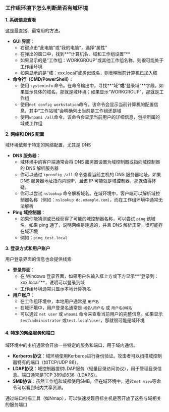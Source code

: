 ### 工作组环境下怎么判断是否有域环境

**1. 系统信息查看**

这是最直接、最常用的方法。

- **GUI 界面**：
  - 右键点击“此电脑”或“我的电脑”，选择“属性”
  - 在弹出的窗口中，找到**“计算机名、域和工作组设置”**
  - 如果显示的是“工作组：WORKGROUP”或其他工作组名称，则很可能处于工作组环境
  - 如果显示的是“域：xxx.local”或类似域名，则表明当前计算机已加入域
- **命令行（CMD/PowerShell）**：
  - 使用 `systeminfo` 命令。在命令输出中，寻找**“域”**或**“登录域”**字段。如果显示具体的域名，那就是域环境；如果显示“WORKGROUP”，那就是工作组
  - 使用`net config workstation`命令。该命令会显示当前计算机的配置信息，其中“工作站域”会明确列出当前是工作组还是域
  - 使用`whoami /all`命令。该命令会显示当前用户的详细信息，包括所属的域或工作组

**2. 网络和 DNS 配置**

域环境依赖于特定的网络配置，尤其是 DNS

- **DNS 服务器**：
  - 域环境中的客户端通常会将 DNS 服务器设置为域控制器或指向域控制器的 DNS 解析服务器
  - 你可以通过 `ipconfig /all` 命令查看当前主机的 DNS 服务器地址。如果 DNS 服务器地址指向内网IP，且该 IP 可能就是域控制器，那就值得怀疑。
  - 你可以尝试 `nslookup` 命令解析域名。在域环境中，客户端可以解析域控制器名称（例如：`nslookup dc.example.com`），而在工作组环境中通常无法解析
- **Ping 域控制器**：
  - 如果你能猜测或已经获得了可能的域控制器名称，可以尝试 `ping` 该域名。如果 ping 通了，说明网络是连通的，并且 DNS 解析正常，很可能存在域环境
  - 例如：`ping test.local`

**3. 登录方式和用户账户**

用户登录界面的信息也会提供线索

- **登录界面**：
  - 在 Windows 登录界面，如果用户名输入框上方或下方显示**“登录到：xxx.local”**，说明可以登录到域
  - 工作组环境通常只显示本地计算机名
- **用户账户**：
  - 在工作组环境中，本地用户通常是 `用户名`
  - 在域环境中，用户登录名通常是 `域名\用户名` 或 `用户名@域名`
  - 可以通过 `net user` 或 `whoami` 命令来查看当前用户的完整信息。如果显示 `test\administrator` 或`test.local\user`，那就很可能是域环境



#### 4. 特定的网络服务和端口



域环境中的主机通常会开放一些特定的服务和端口，用于域内通信。

- **Kerberos协议**：域环境使用Kerberos进行身份验证。攻击者可以扫描域控制器特有的端口（如TCP/UDP 88）。
- **LDAP协议**：域控制器提供LDAP服务（轻量目录访问协议），用于管理目录信息。端口通常是TCP 389或636（LDAPS）。
- **SMB协议**：虽然工作组和域都使用SMB，但在域环境中，通过`net view`等命令可以看到域内共享资源。

通过端口扫描工具（如Nmap），可以快速发现目标主机是否开放了这些与域相关的服务端口